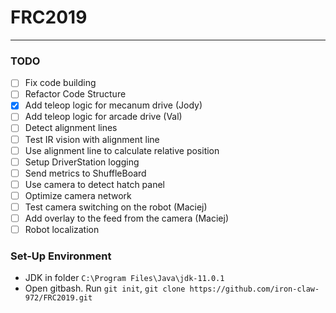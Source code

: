 # FRC2019
___
### TODO
- [ ] Fix code building
- [ ] Refactor Code Structure
- [x] Add teleop logic for mecanum drive (Jody)
- [ ] Add teleop logic for arcade drive (Val)
- [ ] Detect alignment lines
- [ ] Test IR vision with alignment line
- [ ] Use alignment line to calculate relative position
- [ ] Setup DriverStation logging
- [ ] Send metrics to ShuffleBoard
- [ ] Use camera to detect hatch panel
- [ ] Optimize camera network
- [ ] Test camera switching on the robot (Maciej)
- [ ] Add overlay to the feed from the camera (Maciej)
- [ ] Robot localization

### Set-Up Environment
- JDK in folder `C:\Program Files\Java\jdk-11.0.1`
- Open gitbash. Run `git init`, `git clone https://github.com/iron-claw-972/FRC2019.git`
